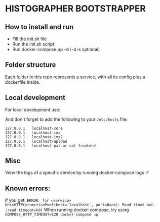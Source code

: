 # HISTOGRAPHER BOOTSTRAPPER #

## How to install and run

- Fill the init.sh file
- Run the init.sh script
- Run docker-compose up -d (-d is optional)


## Folder structure
Each folder in this repo represents a service, with all its config plus a dockerfile inside.

## Local development
For local development use:


And don't forget to add the following to your `/etc/hosts` file:
```
127.0.0.1   localhost-core
127.0.0.1   localhost-ims
127.0.0.1   localhost-ims2
127.0.0.1   localhost-upload
127.0.0.1   localhost-pat-or-nat-frontend
```

## Misc

View the logs of a specific service by running docker-compose logs -f <service>

## Known errors:

if you get:
`ERROR: for <service>  UnixHTTPConnectionPool(host='localhost', port=None): Read timed out. (read timeout=60)`
When running docker-compose, try using `COMPOSE_HTTP_TIMEOUT=120 docker-compose up`

